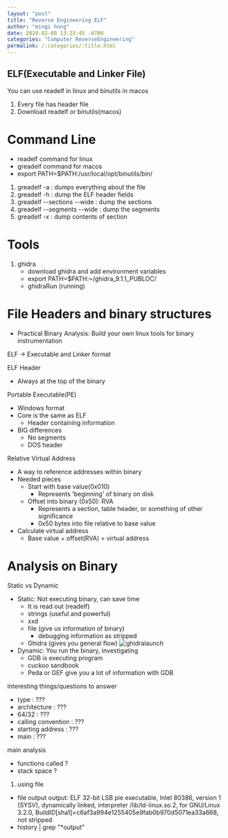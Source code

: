 ```yaml
---
layout: "post"
title: "Reverse Engineering ELF"
author: "mingi hong"
date: 2020-02-08 13:23:45 -0700
categories: "Computer ReverseEngineering"
permalink: /:categories/:title.html
---
```


## ELF(Executable and Linker File)

You can use readelf in linux and binutils in macos

1. Every file has header file
2. Download readelf or binutils(macos)

# Command Line
- readelf command for linux
- greadelf command for macos
- export PATH=$PATH:/usr/local/opt/binutils/bin/

1. greadelf -a : dumps everything about the file
2. greadelf -h : dump the ELF header fields
3. greadelf --sections --wide : dump the sections
4. greadelf --segments --wide : dump the segments
5. greadelf -x : dump contents of section

# Tools
1. ghidra
    - download ghidra and add environment variables
    - export PATH=$PATH:~/ghidra_9.1.1_PUBLOC/
    - ghidraRun (running)

# File Headers and binary structures
- Practical Binary Analysis: Build your own linux tools for binary instrumentation

ELF -> Executable and Linker format

ELF Header
- Always at the top of the binary

Portable Executable(PE)
- Windows format
- Core is the same as ELF
    - Header containing information
- BIG differences
    - No segments
    - DOS header

Relative Virtual Address
- A way to reference addresses within binary
- Needed pieces
    - Start with base value(0x010)
        - Represents 'beginning' of binary on disk
    - Offset into binary (0x50): RVA
        - Represents a section, table header, or something of other significance
        - 0x50 bytes into file relative to base value
- Calculate virtual address
    - Base value + offset(RVA) = virtual address

# Analysis on Binary

Static vs Dynamic

- Static: Not executing binary, can save time
    - It is read out (readelf)
    - strings (useful and powerful)
    - xxd
    - file (give us information of binary)
        - debugging information as stripped
    - Ghidra (gives you general flow)
![ghidralaunch](/minglab/assets/ghidralaunch.png)
- Dynamic: You run the binary, investigating
    - GDB is executing program
    - cuckoo sandbook
    - Peda or GEF give you a lot of information with GDB

Interesting things/questions to answer
- type                  : ???
- architecture          : ???
- 64/32                 : ???
- calling convention    : ???
- starting address      : ???
- main                  : ???

main analysis
- functions called ?
- stack space ?

1. using file
- file output
output: ELF 32-bit LSB pie executable, Intel 80386, version 1 (SYSV), dynamically linked, interpreter /lib/ld-linux.so.2, for GNU/Linux 3.2.0, BuildID[sha1]=c6af3a994e1255405e9fab0b970d5071ea33a668, not stripped
- history | grep "*output"
